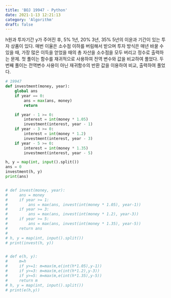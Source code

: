 ```yaml
---
title: 'BOJ 19947 - Python'
date: 2021-1-13 12:21:13
category: 'Algorithm'
draft: false
---
```

h원과 투자기간 y가 주어진 후, 5% 1년, 20% 3년, 35% 5년의 이윤과 기간이 있는 투자 상품이 있다. 매번 이율은 소수점 이하를 버림해서 받으며 투자 방식은 매년 바꿀 수 있을 때, 가장 많은 이득을 얻었을 때의 총 자산을 소수점을 모두 버리고 정수로 출력하는 문제. 첫 풀이는 함수를 재귀적으로 사용하여 전역 변수와 값을 비교하여 풀었다. 두번째 풀이는 전역변수 사용이 아닌 재귀함수의 반환 값을 이용하여 비교, 출력하여 풀었다.
```python
# 19947
def investment(money, year):
    global ans
    if year == 0:
        ans = max(ans, money)
        return

    if year - 1 >= 0:
        interest = int(money * 1.05)
        investment(interest, year - 1)
    if year - 3 >= 0:
        interest = int(money * 1.2)
        investment(interest, year - 3)
    if year - 5 >= 0:
        interest = int(money * 1.35)
        investment(interest, year - 5)

h, y = map(int, input().split())
ans = 0
investment(h, y)
print(ans)


# def invest(money, year):
#     ans = money
#     if year >= 1:
#         ans = max(ans, invest(int(money * 1.05), year-1))
#     if year >= 3:
#         ans = max(ans, invest(int(money * 1.2), year-3))
#     if year >= 5:
#         ans = max(ans, invest(int(money * 1.35), year-5))
#     return ans
#
# h, y = map(int, input().split())
# print(invest(h, y))


# def e(h, y):
#     m=h
#     if y>=1: m=max(m,e(int(h*1.05),y-1))
#     if y>=3: m=max(m,e(int(h*1.2),y-3))
#     if y>=5: m=max(m,e(int(h*1.35),y-5))
#     return m
# h, y = map(int, input().split())
# print(e(h,y))

```